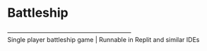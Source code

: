 # Battleship
――――――――――――――――――――<br />
Single player battleship game | Runnable in Replit and similar IDEs
